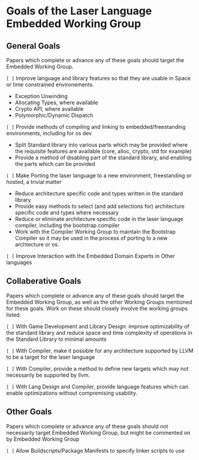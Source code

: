 # Goals of the Laser Language Embedded Working Group

## General Goals

Papers which complete or advance any of these goals should target the Embedded Working Group.

`[ ]` Improve language and library features so that they are usable in Space or time constrained environements. 
* Exception Unwinding 
* Allocating Types, where available
* Crypto API, where available
* Polymorphic/Dynamic Dispatch

`[ ]` Provide methods of compiling and linking to embedded/freestanding environments, including for os dev
* Split Standard library into various parts which may be provided where the requisite features are available (core, alloc, crypto, std for example)
* Provide a method of disabling part of the standard library, and enabling the parts which can be provided

`[ ]` Make Porting the laser language to a new environment, freestanding or hosted, a trivial matter
* Reduce architecture specific code and types written in the standard library
* Provide easy methods to select (and add selections for) architecture specific code and types where necessary
* Reduce or eliminate architecture specific code in the laser language compiler, including the bootstrap compiler
* Work with the Compiler Working Group to maintain the Bootstrap Compiler so it may be used in the process of porting to a new archtecture or os.

`[ ]` Improve Interaction with the Embedded Domain Experts in Other languages

## Collaberative Goals

Papers which complete or advance any of these goals should target the Embedded Working Group, as well as the other Working Groups mentioned for these goals. 
Work on these should closely involve the working groups listed. 

`[ ]` With Game Development and Library Design: improve optimizability of the standard library and reduce space and time complexity of operations in the Standard Library to minimal amounts

`[ ]` With Compiler, make it possible for any architecture supported by LLVM to be a target for the laser language

`[ ]` With Compiler, provide a method to define new targets which may not necessarily be supported by llvm. 

`[ ]` With Lang Design and Compiler, provide language features which can enable optimizations without compremising usability. 

## Other Goals

Papers which complete or advance any of these goals should not necessarily target Embedded Working Group, but might be commented on by Embedded Working Group

`[ ]` Allow Buildscripts/Package Manifests to specify linker scripts to use


